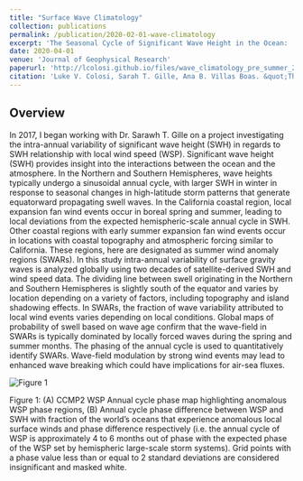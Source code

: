 ```yaml
---
title: "Surface Wave Climatology"
collection: publications
permalink: /publication/2020-02-01-wave-climatology
excerpt: 'The Seasonal Cycle of Significant Wave Height in the Ocean:  Local vs Remote Forcing'
date: 2020-04-01
venue: 'Journal of Geophysical Research'
paperurl: 'http://lcolosi.github.io/files/wave_climatology_pre_summer_2020.pdf'
citation: 'Luke V. Colosi, Sarah T. Gille, Ana B. Villas Boas. &quot;The Seasonal Cycle of Significant Wave Height in the Ocean:  Local vs Remote Forcing.&quot; <i>Journal of Geophysical Research</i>, in preparation.'
---
```

## Overview

In 2017, I began working with Dr. Sarawh T. Gille on a project investigating the intra-annual variability of significant wave height (SWH) in regards to SWH relationship with local wind speed (WSP). Significant wave height (SWH) provides insight into the interactions between the ocean and the atmosphere. In the Northern and Southern Hemispheres, wave heights typically undergo a  sinusoidal annual cycle, with larger SWH in winter in response to seasonal changes in high-latitude storm patterns that generate equatorward propagating swell waves. In the California coastal region, local expansion fan wind events occur in boreal spring and summer, leading to local deviations from the expected hemispheric-scale annual cycle in SWH. Other coastal regions with early summer expansion fan wind events occur in locations with coastal topography and atmospheric forcing similar to California. These regions, here are designated as summer wind anomaly regions (SWARs). In this study intra-annual variability of surface gravity waves is analyzed globally using two decades of satellite-derived SWH and wind speed data. The dividing line between swell originating in the Northern and Southern Hemispheres is slightly south of the equator and varies by location depending on a variety of factors, including topography and island shadowing effects. In SWARs, the fraction of wave variability attributed to local wind events varies depending on local conditions. Global maps of probability of swell based on wave age confirm that the wave-field in SWARs is typically dominated by locally forced waves during the spring and summer months. The phasing of the annual cycle is used to quantitatively identify SWARs. Wave-field modulation by strong wind events may lead to enhanced wave breaking which could have implications for air-sea fluxes.

![Figure 1](https://lcolosi.github.io/files/anom_wsp_phase_swh_wsp_diff_sn5_ulsf.png "Figure 1: (A) CCMP2 WSP Annual cycle phase map highlighting anomalous WSP phaseregions, (B) Annual cycle phase difference between WSP and SWH with fraction of the world’soceans that experience anomalous local surface winds and phase difference respectively (i.e. the annual cycle of WSP is approximately 4 to 6 months out of phase with the expected phase of the WSP set by hemispheric large-scale storm systems).")

Figure 1: (A) CCMP2 WSP Annual cycle phase map highlighting anomalous WSP phase regions, (B) Annual cycle phase difference between WSP and SWH with fraction of the world’s oceans that experience anomalous local surface winds and phase difference respectively (i.e. the annual cycle of WSP is approximately 4 to 6 months out of phase with the expected phase of the WSP set by hemispheric large-scale storm systems). Grid points with a phase value less than or equal to 2 standard deviations are considered insignificant and masked white.  

